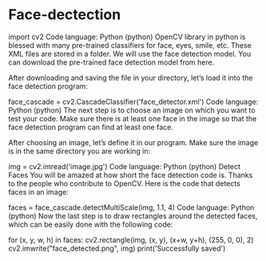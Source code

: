 # Face-dectection

import cv2
Code language: Python (python)
OpenCV library in python is blessed with many pre-trained classifiers for face, eyes, smile, etc. These XML files are stored in a folder. We will use the face detection model. You can download the pre-trained face detection model from here.


After downloading and saving the file in your directory, let’s load it into the face detection program:

face_cascade = cv2.CascadeClassifier('face_detector.xml')
Code language: Python (python)
The next step is to choose an image on which you want to test your code. Make sure there is at least one face in the image so that the face detection program can find at least one face.

After choosing an image, let’s define it in our program. Make sure the image is in the same directory you are working in:

img = cv2.imread('image.jpg')
Code language: Python (python)
Detect Faces
You will be amazed at how short the face detection code is. Thanks to the people who contribute to OpenCV. Here is the code that detects faces in an image:


faces = face_cascade.detectMultiScale(img, 1.1, 4)
Code language: Python (python)
Now the last step is to draw rectangles around the detected faces, which can be easily done with the following code:

for (x, y, w, h) in faces: 
  cv2.rectangle(img, (x, y), (x+w, y+h), (255, 0, 0), 2)
cv2.imwrite("face_detected.png", img) 
print('Successfully saved')
